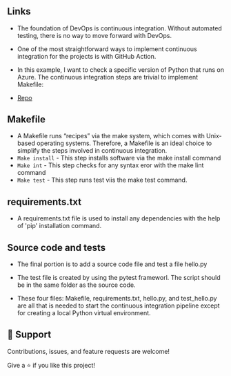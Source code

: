 





<h1 align="center"><Github_actions_demo></h1>

<p align="center"><Implementation of continous integration pipeline with the help of Github Action></p>

## Links
- The foundation of DevOps is continuous integration. Without automated testing, there is no way to move forward with DevOps.
- One of the most straightforward ways to implement continuous integration for the projects is with GitHub Action.

- In this example, I want to check a specific version of Python that runs on Azure. The continuous integration steps are trivial to implement Makefile:
  
  
- [Repo](https://github.com/Amit32624/github_actions_demo> "<github_actions_demo> Repo")


## Makefile
-  A Makefile runs “recipes” via the make system, which comes with Unix-based operating systems. Therefore, a Makefile is an ideal choice to simplify the steps involved in continuous integration.
- `Make install` - This step installs software via the make install command
- `Make int` - This step checks for any syntax eror with the make lint command
- `Make test` - This step runs test viis the make test command. 

 
## requirements.txt
- A requirements.txt file is used to install any dependencies with the help of 'pip' installation command.

## Source code and tests
- The final portion is to add a source code file and test a file hello.py
- The test file is created by using the pytest frameworl. The script should be in the same folder as the source code.
  
  
- These four files: Makefile, requirements.txt, hello.py, and test_hello.py are all that is needed to start the continuous integration pipeline except for creating a local Python virtual environment.
## 🤝 Support

  
Contributions, issues, and feature requests are welcome!

Give a ⭐️ if you like this project!
